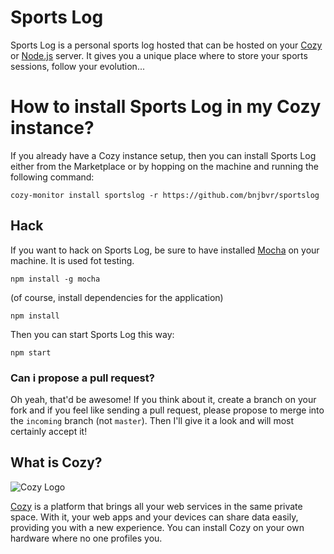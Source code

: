 # Sports Log

Sports Log is a personal sports log hosted that can be hosted on your [Cozy](https://cozy.io) or [Node.js](https://nodejs.org) server. It gives you a unique place where to store your sports sessions, follow your evolution...

# How to install Sports Log in my Cozy instance?

If you already have a Cozy instance setup, then you can install Sports Log either
from the Marketplace or by hopping on the machine and running the following
command:

```cozy-monitor install sportslog -r https://github.com/bnjbvr/sportslog```

## Hack

If you want to hack on Sports Log, be sure to have installed [Mocha](https://mochajs.org) on your
machine. It is used fot testing.

```npm install -g mocha```

(of course, install dependencies for the application)

```npm install```

Then you can start Sports Log this way:

```npm start```

### Can i propose a pull request?

Oh yeah, that'd be awesome! If you think about it, create a branch on your fork
and if you feel like sending a pull request, please propose to merge into the
`incoming` branch (not `master`). Then I'll give it a look and will most
certainly accept it!

## What is Cozy?

![Cozy Logo](https://raw.github.com/cozy/cozy-setup/gh-pages/assets/images/happycloud.png)

[Cozy](https://cozy.io) is a platform that brings all your web services in the
same private space.  With it, your web apps and your devices can share data
easily, providing you with a new experience. You can install Cozy on your own
hardware where no one profiles you.